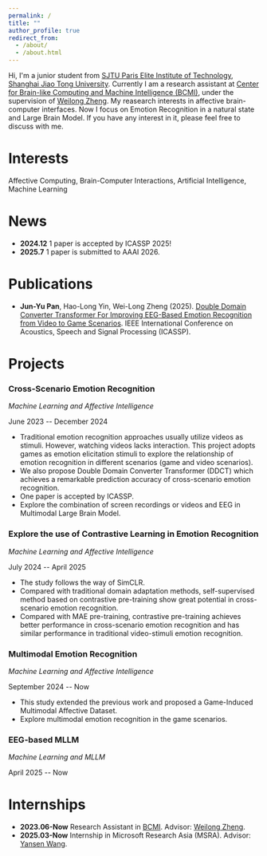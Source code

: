 ```yaml
---
permalink: /
title: ""
author_profile: true
redirect_from: 
  - /about/
  - /about.html
---
```


Hi, I'm a junior student from [SJTU Paris Elite Institute of Technology](https://speit.sjtu.edu.cn/), [Shanghai Jiao Tong University](https://www.sjtu.edu.cn/). Currently I am a research assistant at [Center for Brain-like Computing and Machine Intelligence (BCMI)](https://bcmi.sjtu.edu.cn/), under the supervision of [Weilong Zheng](https://weilongzheng.github.io/). My reasearch interests in affective brain-computer interfaces. Now I focus on Emotion Recognition in a natural state and Large Brain Model. If you have any interest in it, please feel free to discuss with me.

Interests
======
Affective Computing, Brain-Computer Interactions, Artificial Intelligence, Machine Learning

News
======
- **2024.12** 1 paper is accepted by ICASSP 2025!
- **2025.7** 1 paper is submitted to AAAI 2026.

Publications
======
- **Jun-Yu Pan**, Hao-Long Yin, Wei-Long Zheng (2025). [Double Domain Converter Transformer For Improving EEG-Based Emotion Recognition from Video to Game Scenarios](https://ieeexplore.ieee.org/document/10889052). IEEE International Conference on Acoustics, Speech and Signal Processing (ICASSP).

Projects
======
### Cross-Scenario Emotion Recognition 
*Machine Learning and Affective Intelligence* 
  
June 2023 -- December 2024
- Traditional emotion recognition approaches usually utilize videos as stimuli. However, watching videos lacks interaction. This project adopts games as emotion elicitation stimuli to explore the relationship of emotion recognition in different scenarios (game and video scenarios).
- We also propose Double Domain Converter Transformer (DDCT) which achieves a remarkable prediction accuracy of cross-scenario emotion recognition.
- One paper is accepted by ICASSP.
- Explore the combination of screen recordings or videos and EEG in Multimodal Large Brain Model.

### Explore the use of Contrastive Learning in Emotion Recognition 
*Machine Learning and Affective Intelligence* 

July 2024 -- April 2025
- The study follows the way of SimCLR.
- Compared with traditional domain adaptation methods, self-supervised method based on contrastive pre-training show great potential in cross-scenario emotion recognition.
- Compared with MAE pre-training, contrastive pre-training achieves better performance in cross-scenario emotion recognition and has similar performance in traditional video-stimuli emotion recognition.

### Multimodal Emotion Recognition
*Machine Learning and Affective Intelligence*

September 2024 -- Now
- This study extended the previous work and proposed a Game-Induced Multimodal Affective Dataset.
- Explore multimodal emotion recognition in the game scenarios.

### EEG-based MLLM
*Machine Learning and MLLM*

April 2025 -- Now

Internships
======
- **2023.06-Now** Research Assistant in [BCMI](https://bcmi.sjtu.edu.cn/). Advisor: [Weilong Zheng](https://weilongzheng.github.io/).
- **2025.03-Now** Internship in Microsoft Research Asia (MSRA). Advisor: [Yansen Wang](https://www.microsoft.com/en-us/research/people/yansenwang/).
